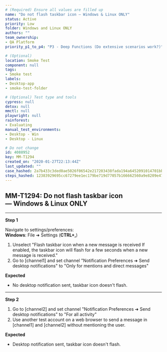 ```yaml
---
# (Required) Ensure all values are filled up
name: "Do not flash taskbar icon — Windows & Linux ONLY"
status: Active
priority: Low
folder: Windows and Linux ONLY
authors: ""
team_ownership: 
- QA Platform
priority_p1_to_p4: "P3 - Deep Functions (Do extensive scenarios work?)"

# (Optional)
location: Smoke Test
component: null
tags: 
- Smoke test
labels: 
- Desktop-app
- smoke-test-folder

# (Optional) Test type and tools
cypress: null
detox: null
mmctl: null
playwright: null
rainforest: 
- Evaluating
manual_test_environments: 
- Desktop - Win
- Desktop - Linux

# Do not change
id: 4088952
key: MM-T1294
created_on: "2020-01-27T22:13:44Z"
last_updated: ""
case_hashed: 2a7b433c3ded0ae5026f06542e217203438fada194a6452091014701bbd3f9671622c3d5174dd3e3645f2ed5b45d6d4d
steps_hashed: 12383929695cc67279ee1ec179be719d77057b166662560a9e8209e47d17ff17fec4c007c170540ff4620b001965ab5f
---
```


<!-- (Auto-generated) Based on frontmatter's "key" and "name" -->

## MM-T1294: Do not flash taskbar icon — Windows & Linux ONLY

---

**Step 1**

Navigate to settings/preferences:\
**Windows**: File ➜ Settings (**CTRL+,**)

1. Unselect "Flash taskbar icon when a new message is received If enabled, the taskbar icon will flash for a few seconds when a new message is received."
2. Go to \[channel1] and set channel "Notification Preferences ➜ Send desktop notifications" to "Only for mentions and direct messages"

**Expected**

- No desktop notification sent, taskbar icon doesn't flash.

---

**Step 2**

1. Go to \[channel2] and set channel "Notification Preferences ➜ Send desktop notifications" to "For all activity"
2. Use another test account on a web browser to send a message in \[channel1] and \[channel2] without mentioning the user.

**Expected**

- Desktop notification sent, taskbar icon doesn't flash.
